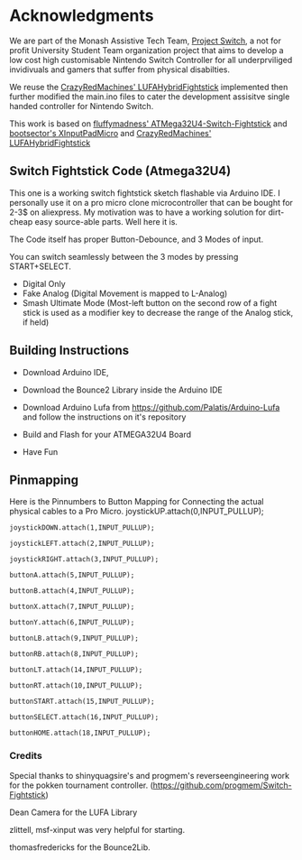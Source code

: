 # Acknowledgments

We are part of the Monash Assistive Tech Team, [Project Switch](https://www.monatt.org/project-switch), a not for profit University Student Team organization project that aims to develop a low cost high customisable Nintendo Switch Controller for all underprviliged invidivuals and gamers that suffer from physical disabilties. 

We reuse the [CrazyRedMachines' LUFAHybridFightstick](https://github.com/CrazyRedMachine/LUFAHybridFightstick) implemented then further modified the main.ino files to cater the development assisitve single handed controller for Nintendo Switch.

This work is based on [fluffymadness' ATMega32U4-Switch-Fightstick](https://github.com/fluffymadness/ATMega32U4-Switch-Fightstick)
 and [bootsector's XInputPadMicro](https://github.com/bootsector/XInputPadMicro) and [CrazyRedMachines' LUFAHybridFightstick](https://github.com/CrazyRedMachine/LUFAHybridFightstick)


## Switch Fightstick Code (Atmega32U4)

This one is a working switch fightstick sketch
flashable via Arduino IDE. I personally use it on a pro micro clone microcontroller that can be bought for 2-3$ on aliexpress. My motivation was to have a working solution for dirt-cheap easy source-able parts. Well here it is. 

The Code itself has proper Button-Debounce, and 3 Modes of input.

You can switch seamlessly between the 3 modes by pressing START+SELECT. 

- Digital Only
- Fake Analog (Digital Movement is mapped to L-Analog)
- Smash Ultimate Mode (Most-left button on the second row of a fight stick is used as a modifier key to decrease the range of the Analog stick, if held)

## Building Instructions

- Download Arduino IDE, 

- Download the Bounce2 Library inside the Arduino IDE
- Download Arduino Lufa from https://github.com/Palatis/Arduino-Lufa and follow the instructions on it's repository
- Build and Flash for your ATMEGA32U4 Board
- Have Fun

## Pinmapping

Here is the Pinnumbers to Button Mapping for Connecting the actual physical cables to a Pro Micro.
	joystickUP.attach(0,INPUT_PULLUP);

	joystickDOWN.attach(1,INPUT_PULLUP);

	joystickLEFT.attach(2,INPUT_PULLUP);

	joystickRIGHT.attach(3,INPUT_PULLUP);

	buttonA.attach(5,INPUT_PULLUP);

	buttonB.attach(4,INPUT_PULLUP);

	buttonX.attach(7,INPUT_PULLUP);

	buttonY.attach(6,INPUT_PULLUP);

	buttonLB.attach(9,INPUT_PULLUP);

	buttonRB.attach(8,INPUT_PULLUP);

	buttonLT.attach(14,INPUT_PULLUP);

	buttonRT.attach(10,INPUT_PULLUP);

	buttonSTART.attach(15,INPUT_PULLUP);

	buttonSELECT.attach(16,INPUT_PULLUP);

	buttonHOME.attach(18,INPUT_PULLUP);

### Credits

Special thanks to shinyquagsire's and progmem's reverseengineering work for the pokken tournament controller. (https://github.com/progmem/Switch-Fightstick)

Dean Camera for the LUFA Library

zlittell, msf-xinput was very helpful for starting.

thomasfredericks for the Bounce2Lib.
